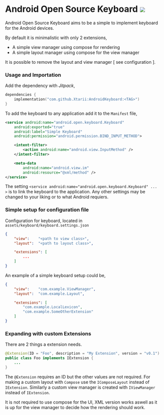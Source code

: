 # Android Open Source Keyboard [![](https://jitpack.io/v/Xtarii/AndroidKeyboard.svg)](https://jitpack.io/#Xtarii/AndroidKeyboard)

Android Open Source Keyboard aims to be a simple to implement keyboard for
the Android devices.

By default it is minimalistic with only 2 extensions,
- A simple view manager using compose for rendering
- A simple layout manager using compose for the view manager

It is possible to remove the layout and view manager [ see configuration ].



### Usage and Importation

Add the dependency with *Jitpack*,
```gradle.kts
dependencies {
    implementation("com.github.Xtarii:AndroidKeyboard:<TAG>")
}
```

To add the keyboard to any application add it to the `Manifest` file,
```xml
<service android:name="android.open.keyboard.Keyboard"
    android:exported="true"
    android:label="Simple Keyboard"
    android:permission="android.permission.BIND_INPUT_METHOD">

    <intent-filter>
        <action android:name="android.view.InputMethod" />
    </intent-filter>

    <meta-data
        android:name="android.view.im"
        android:resource="@xml/method" />
</service>
```

The setting `<service android:name="android.open.keyboard.Keyboard" ... >` is to link the keyboard
to the application. Any other settings may be changed to your liking or to what Android requiers.



### Simple setup for configuration file

Configuration for keyboard, located in `assets/keyboard/keyboard.settings.json`
```json
{
    "view":    "<path to view class>",
    "layout":  "<path to layout class>",

    "extensions": [
        ...
    ]
}
```

An example of a simple keyboard setup could be,
```json
{
    "view":    "com.example.ViewManager",
    "layout":  "com.example.Layout",

    "extensions": [
        "com.example.LocalLexicon",
        "com.example.SomeOtherExtension"
    ]
}
```



### Expanding with custom Extensions

There are 2 things a extension needs.
```java
@Extension(ID = "Foo", description = "My Extension", version = "v0.1")
public class Foo implements IExtension {
    ...
}
```

The `@Extension` requires an ID but the other values are not required.
For making a custom layout with `Compose` use the `IComposeLayout` instead of `IExtension`.
Similarly a custom view manager is created with `IViewManager` instead of `IExtension`.

It is not required to use compose for the UI, XML version works aswell as it is up for
the view manager to decide how the rendering should work.
